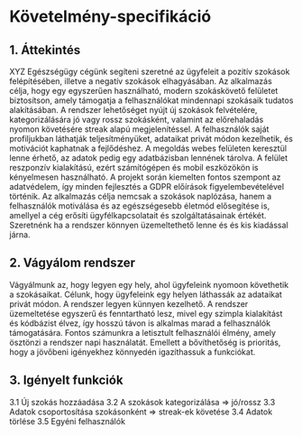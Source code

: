 # Követelmény-specifikáció

## 1. Áttekintés

XYZ Egészségügy cégünk segíteni szeretné az ügyfeleit a pozitív szokások felépítésében, illetve a negatív szokások elhagyásában. 
Az alkalmazás célja, hogy egy egyszerűen használható, modern szokáskövető felületet biztosítson, amely támogatja a felhasználókat mindennapi szokásaik tudatos alakításában. 
A rendszer lehetőséget nyújt új szokások felvételére, kategorizálására jó vagy rossz szokásként, valamint az előrehaladás nyomon követésére streak alapú megjelenítéssel. A felhasználók saját profiljukban láthatják teljesítményüket, adataikat privát módon kezelhetik, és motivációt kaphatnak a fejlődéshez. 
A megoldás webes felületen keresztül lenne érhető, az adatok pedig egy adatbázisban lennének tárolva. A felület reszponzív kialakítású, ezért számítógépen és mobil eszközökön is kényelmesen használható. A projekt során kiemelten fontos szempont az adatvédelem, így minden fejlesztés a GDPR előírások figyelembevételével történik. 
Az alkalmazás célja nemcsak a szokások naplózása, hanem a felhasználók motiválása és az egészségesebb életmód elősegítése is, amellyel a cég erősíti ügyfélkapcsolatait és szolgáltatásainak értékét. Szeretnénk ha a rendszer könnyen üzemeltethető lenne és és kis kiadással járna.

## 2. Vágyálom rendszer

Vágyálmunk az, hogy legyen egy hely, ahol ügyfeleink nyomoon követhetik a szokásaikat. Célunk, hogy ügyfeleink egy helyen láthassák az adataikat privát módon. A rendszer legyen künnyen kezelhető.
A rendszer üzemeltetése egyszerű és fenntartható lesz, mivel egy szimpla kialakítást és kódbázist élvez, így hosszú távon is alkalmas marad a felhasználók támogatására.
Fontos számunkra a letisztult felhasználói élmény, amely ösztönzi a rendszer napi használatát. Emellett a bővíthetőség is prioritás, hogy a jövőbeni igényekhez könnyedén igazíthassuk a funkciókat.

## 3. Igényelt funkciók
3.1 Új szokás hozzáadása
3.2 A szokások kategorizálása => jó/rossz
3.3 Adatok csoportosítása szokásonként => streak-ek követése
3.4 Adatok törlése
3.5 Egyéni felhasználók

